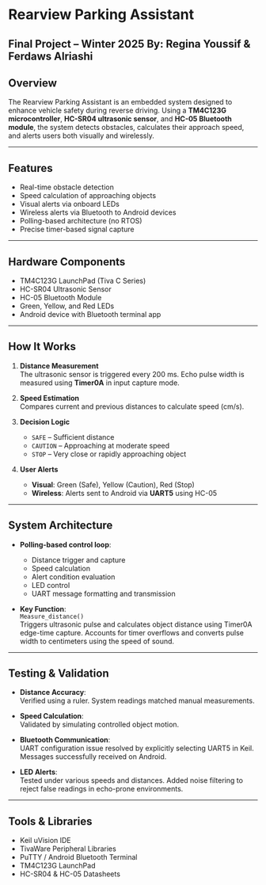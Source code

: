# Rearview Parking Assistant 

Final Project – Winter 2025
By: Regina Youssif & Ferdaws Alriashi
---

## Overview

The Rearview Parking Assistant is an embedded system designed to enhance vehicle safety during reverse driving. Using a **TM4C123G microcontroller**, **HC-SR04 ultrasonic sensor**, and **HC-05 Bluetooth module**, the system detects obstacles, calculates their approach speed, and alerts users both visually and wirelessly.

---

## Features

- Real-time obstacle detection
- Speed calculation of approaching objects
- Visual alerts via onboard LEDs
- Wireless alerts via Bluetooth to Android devices
- Polling-based architecture (no RTOS)
- Precise timer-based signal capture

---

## Hardware Components

- TM4C123G LaunchPad (Tiva C Series)
- HC-SR04 Ultrasonic Sensor
- HC-05 Bluetooth Module
- Green, Yellow, and Red LEDs
- Android device with Bluetooth terminal app

---

## How It Works

1. **Distance Measurement**  
   The ultrasonic sensor is triggered every 200 ms. Echo pulse width is measured using **Timer0A** in input capture mode.

2. **Speed Estimation**  
   Compares current and previous distances to calculate speed (cm/s).

3. **Decision Logic**  
   - `SAFE` – Sufficient distance  
   - `CAUTION` – Approaching at moderate speed  
   - `STOP` – Very close or rapidly approaching object

4. **User Alerts**  
   - **Visual**: Green (Safe), Yellow (Caution), Red (Stop)  
   - **Wireless**: Alerts sent to Android via **UART5** using HC-05

---

## System Architecture

- **Polling-based control loop**:
  - Distance trigger and capture
  - Speed calculation
  - Alert condition evaluation
  - LED control
  - UART message formatting and transmission

- **Key Function**:  
  `Measure_distance()`  
  Triggers ultrasonic pulse and calculates object distance using Timer0A edge-time capture. Accounts for timer overflows and converts pulse width to centimeters using the speed of sound.

---

## Testing & Validation

- **Distance Accuracy**:  
  Verified using a ruler. System readings matched manual measurements.

- **Speed Calculation**:  
  Validated by simulating controlled object motion.

- **Bluetooth Communication**:  
  UART configuration issue resolved by explicitly selecting UART5 in Keil. Messages successfully received on Android.

- **LED Alerts**:  
  Tested under various speeds and distances. Added noise filtering to reject false readings in echo-prone environments.

---

## Tools & Libraries

- Keil uVision IDE  
- TivaWare Peripheral Libraries  
- PuTTY / Android Bluetooth Terminal  
- TM4C123G LaunchPad  
- HC-SR04 & HC-05 Datasheets  
